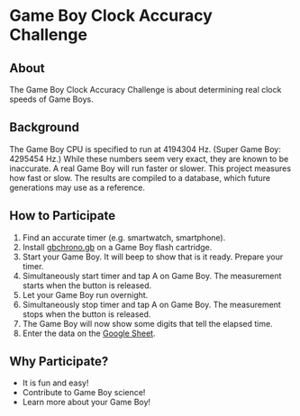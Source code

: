 # Game Boy Clock Accuracy Challenge

## About

The Game Boy Clock Accuracy Challenge is about determining real clock speeds of Game Boys.

## Background

The Game Boy CPU is specified to run at 4194304 Hz.
(Super Game Boy: 4295454 Hz.)
While these numbers seem very exact, they are known to be inaccurate.
A real Game Boy will run faster or slower.
This project measures how fast or slow.
The results are compiled to a database, which future generations may use as a reference.

## How to Participate

 1. Find an accurate timer (e.g. smartwatch, smartphone).
 2. Install [gbchrono.gb](https://github.com/jkotlinski/gbchrono/releases/) on a Game Boy flash cartridge.
 3. Start your Game Boy. It will beep to show that is it ready. Prepare your timer.
 4. Simultaneously start timer and tap A on Game Boy. The measurement starts when the button is released.
 5. Let your Game Boy run overnight.
 6. Simultaneously stop timer and tap A on Game Boy. The measurement stops when the button is released.
 7. The Game Boy will now show some digits that tell the elapsed time.
 8. Enter the data on the [Google Sheet](https://docs.google.com/spreadsheets/d/1nza1941CTqP_UokA6tJ0CmYZTZqpSBRJrvyjNqIoOt8/edit?usp=sharing).

## Why Participate?

 * It is fun and easy!
 * Contribute to Game Boy science!
 * Learn more about your Game Boy!
